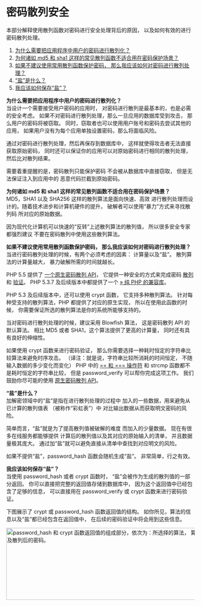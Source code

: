 密码散列安全
============

本部分解释使用散列函数对密码进行安全处理背后的原因，
以及如何有效的进行密码散列处理。

1.  [为什么需要把应用程序中用户的密码进行散列化？](#faq.passwords.hashing)
2.  [为何诸如 md5 和 sha1
    这样的常见散列函数不适合用在密码保护场景？](#faq.passwords.fasthash)
3.  [如果不建议使用常用散列函数保护密码，
    那么我应该如何对密码进行散列处理？](#faq.passwords.bestpractice)
4.  [“盐”是什么？](#faq.passwords.salt)
5.  [我应该如何保存“盐”？](#faq.password.storing-salts)

**为什么需要把应用程序中用户的密码进行散列化？**  
当设计一个需要接受用户密码的应用时，
对密码进行散列是最基本的，也是必需的安全考虑。
如果不对密码进行散列处理，那么一旦应用的数据库受到攻击，
那么用户的密码将被窃取。
同时，窃取者也可以使用用户账号和密码去尝试其他的应用，
如果用户没有为每个应用单独设置密码，那么将面临风险。

通过对密码进行散列处理，然后再保存到数据库中，
这样就使得攻击者无法直接获取原始密码，
同时还可以保证你的应用可以对原始密码进行相同的散列处理，
然后比对散列结果。

需要着重提醒的是，密码散列只能保护密码 不会被从数据库中直接窃取，
但是无法保证注入到应用中的 恶意代码拦截到原始密码。

<!-- -->

**为何诸如 <span class="function">md5</span> 和 <span class="function">sha1</span> 这样的常见散列函数不适合用在密码保护场景？**  
MD5，SHA1 以及 SHA256 这样的散列算法是面向快速、高效
进行散列处理而设计的。随着技术进步和计算机硬件的提升，
破解者可以使用“暴力”方式来寻找散列码 所对应的原始数据。

因为现代化计算机可以快速的“反转”上述散列算法的散列值，
所以很多安全专家都强烈建议 不要在密码散列中使用这些散列算法。

<!-- -->

**如果不建议使用常用散列函数保护密码， 那么我应该如何对密码进行散列处理？**  
当进行密码散列处理的时候，有两个必须考虑的因素： 计算量以及“盐”。
散列算法的计算量越大， 暴力破解所需的时间就越长。

PHP 5.5 提供了
<a href="/book/password.html" class="link">一个原生密码散列 API</a>，
它提供一种安全的方式来完成密码
<a href="/ref/password.html#password_hash" class="link">散列</a>和
<a href="/ref/password.html#password_verify" class="link">验证</a>。 PHP
5.3.7 及后续版本中都提供了一个
<a href="https://github.com/ircmaxell/password_compat" class="link external">» 纯 PHP 的兼容库</a>。

PHP 5.3 及后续版本中，还可以使用 <span class="function">crypt</span>
函数， 它支持多种散列算法。 针对每种受支持的散列算法，PHP
都提供了对应的原生实现， 所以在使用此函数的时候，
你需要保证所选的散列算法是你的系统所能够支持的。

当对密码进行散列处理的时候，建议采用 Blowfish 算法， 这是密码散列 API
的默认算法。 相比 MD5 或者 SHA1，这个算法提供了更高的计算量，
同时还有具有良好的伸缩性。

如果使用 <span class="function">crypt</span> 函数来进行密码验证，
那么你需要选择一种耗时恒定的字符串比较算法来避免时序攻击。
（译注：就是说，字符串比较所消耗的时间恒定，
不随输入数据的多少变化而变化） PHP 中的
<a href="/language/operators/comparison.html" class="link">== 和 === 操作符</a>
和 <span class="function">strcmp</span> 函数都不是耗时恒定的字符串比较，
但是 <span class="function">password\_verify</span>
可以帮你完成这项工作。 我们鼓励你尽可能的使用
<a href="/book/password.html" class="link">原生密码散列 API</a>。

<!-- -->

**“盐”是什么？**  
加解密领域中的“盐”是指在进行散列处理的过程中
加入的一些数据，用来避免从已计算的散列值表 （被称作“彩虹表”）中
对比输出数据从而获取明文密码的风险。

简单而言，“盐”就是为了提高散列值被破解的难度 而加入的少量数据。
现在有很多在线服务都能够提供 计算后的散列值以及其对应的原始输入的清单，
并且数据量极其庞大。
通过加“盐”就可以避免直接从清单中查找到对应明文的风险。

如果不提供“盐”，<span class="function">password\_hash</span>
函数会随机生成“盐”。 非常简单，行之有效。

<!-- -->

**我应该如何保存“盐”？**  
当使用 <span class="function">password\_hash</span> 或者 <span
class="function">crypt</span> 函数时，
“盐”会被作为生成的散列值的一部分返回。
你可以直接把完整的返回值存储到数据库中，
因为这个返回值中已经包含了足够的信息， 可以直接用在 <span
class="function">password\_verify</span> 或 <span
class="function">crypt</span> 函数来进行密码验证。

下图展示了 <span class="function">crypt</span> 或 <span
class="function">password\_hash</span> 函数返回值的结构。
如你所见，算法的信息以及“盐”都已经包含在返回值中，
在后续的密码验证中将会用到这些信息。

<img src="images/0af3dc557de5198c4312d2c38c08fbf0-crypt-text-rendered.svg" width="690" height="192" alt=" password_hash 和 crypt 函数返回值的组成部分，依次为：所选择的算法， 算法选项，所使用的“盐”， 以及散列后的密码。 " />
